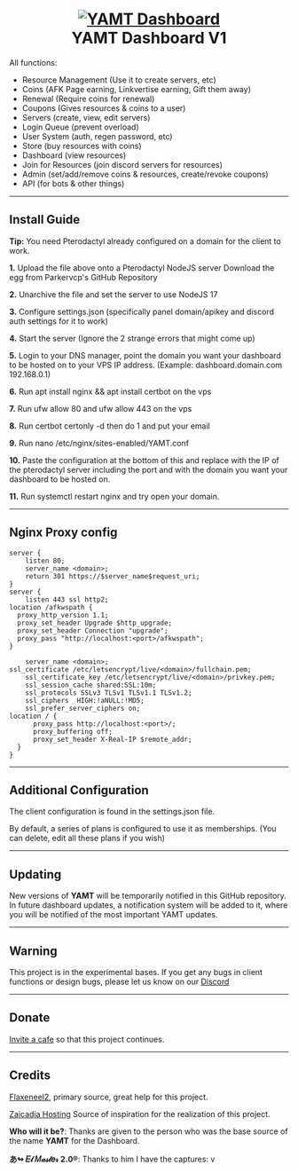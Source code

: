 <h1 align="center">
  <br>
  <a href="https://discord.gg/PBQrdJAzTS"><img src="https://cdn.discordapp.com/attachments/1049349877013954570/1050163521041748048/image.png" alt="YAMT Dashboard"></a>
  <br>
  YAMT Dashboard V1
  <br>
</h1>

All functions:

 * Resource Management (Use it to create servers, etc)
 * Coins (AFK Page earning, Linkvertise earning, Gift them away)
 * Renewal (Require coins for renewal)
 * Coupons (Gives resources & coins to a user)
 * Servers (create, view, edit servers)
 * Login Queue (prevent overload)
 * User System (auth, regen password, etc)
 * Store (buy resources with coins)
 * Dashboard (view resources)
 * Join for Resources (join discord servers for resources)
 * Admin (set/add/remove coins & resources, create/revoke coupons)
 * API (for bots & other things)

<hr>

## Install Guide

**Tip:** You need Pterodactyl already configured on a domain for the client to work.

**1.** Upload the file above onto a Pterodactyl NodeJS server Download the egg from Parkervcp's GitHub Repository

**2.** Unarchive the file and set the server to use NodeJS 17

**3.** Configure settings.json (specifically panel domain/apikey and discord auth settings for it to work)

**4.** Start the server (Ignore the 2 strange errors that might come up)

**5.** Login to your DNS manager, point the domain you want your dashboard to be hosted on to your VPS IP address. (Example: dashboard.domain.com 192.168.0.1)

**6.** Run apt install nginx && apt install certbot on the vps

**7.** Run ufw allow 80 and ufw allow 443 on the vps

**8.** Run certbot certonly -d <Your YAMT Domain> then do 1 and put your email

**9.** Run nano /etc/nginx/sites-enabled/YAMT.conf

**10.** Paste the configuration at the bottom of this and replace with the IP of the pterodactyl server including the port and with the domain you want your dashboard to be hosted on.

**11.** Run systemctl restart nginx and try open your domain.

<hr>

## Nginx Proxy config

```Nginx
server {
    listen 80;
    server_name <domain>;
    return 301 https://$server_name$request_uri;
}
server {
    listen 443 ssl http2;
location /afkwspath {
  proxy_http_version 1.1;
  proxy_set_header Upgrade $http_upgrade;
  proxy_set_header Connection "upgrade";
  proxy_pass "http://localhost:<port>/afkwspath";
}
    
    server_name <domain>;
ssl_certificate /etc/letsencrypt/live/<domain>/fullchain.pem;
    ssl_certificate_key /etc/letsencrypt/live/<domain>/privkey.pem;
    ssl_session_cache shared:SSL:10m;
    ssl_protocols SSLv3 TLSv1 TLSv1.1 TLSv1.2;
    ssl_ciphers  HIGH:!aNULL:!MD5;
    ssl_prefer_server_ciphers on;
location / {
      proxy_pass http://localhost:<port>/;
      proxy_buffering off;
      proxy_set_header X-Real-IP $remote_addr;
  }
}
```

<hr>

## Additional Configuration

The client configuration is found in the settings.json file.

By default, a series of plans is configured to use it as memberships. (You can delete, edit all these plans if you wish)

<hr>

## Updating

 New versions of **YAMT** will be temporarily notified in this GitHub repository. In future dashboard updates, a notification system will be added to it, where you will be notified of the most important YAMT updates.

<hr>

## Warning

 This project is in the experimental bases. If you get any bugs in client functions or design bugs, please let us know on our [Discord](https://discord.gg/PBQrdJAzTS)

<hr>

## Donate

[Invite a cafe](https://paypal.me/GproGamer12?country.x=VE&locale.x=es_XC) so that this project continues.

<hr>

## Credits

[Flaxeneel2](https://github.com/flaxeneel2), primary source, great help for this project.

[Zaicadia Hosting](https://www.zaicadiahost.xyz) Source of inspiration for the realization of this project.

**Who will it be?**: Thanks are given to the person who was the base source of the name **YAMT** for the Dashboard.

**あ↬ 𝐸𝓁 𝑀𝒶𝓈𝓉𝑒𝓇 𝟤.𝟢®**: Thanks to him I have the captures: v